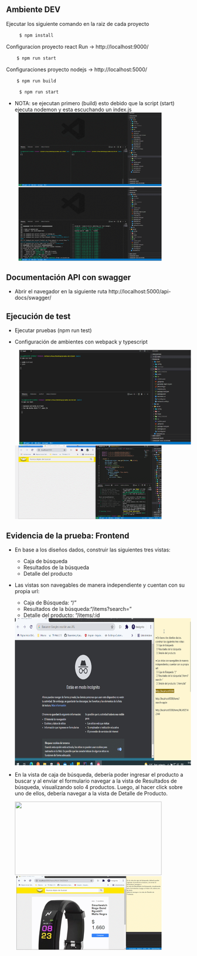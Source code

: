 

  ## Ambiente DEV  

   Ejecutar los siguiente comando en la raiz de cada proyecto 
  
  ```sh
       $ npm install 
   ```

   Configuracion proyecto  react
    Run  -> http://localhost:9000/
   ```sh
       $ npm run start 
   ```


   Configuraciones proyecto  nodejs -> http://localhost:5000/
     
   ```sh
       $ npm run build 
   ```
  ```sh
       $ npm run start 
   ```
 * NOTA: se ejecutan primero (build) esto debido que la script (start) ejecuta nodemon y esta 
          escuchando un index.js
   <img src="https://github.com/alexismr/ML/blob/main/doc/img/build1.gif" width="400" height="200" />
   <img src="https://github.com/alexismr/ML/blob/main/doc/img/build2.gif" width="400" height="200" />
   
  ## Documentación API con  swagger
  - Abrir el navegador en la siguiente ruta  http://localhost:5000/api-docs/swagger/
 
   ## Ejecución de test
 * Ejecutar pruebas   (npm run test)  
 * Configuración de ambientes con webpack  y typescript  
      
   <img src="https://github.com/alexismr/ML/blob/main/doc/img/test.gif" />
   <img src="https://github.com/alexismr/ML/blob/main/doc/img/webpackconfig.gif" width="400" height="200" />
  
  ## Evidencia de la prueba: Frontend
  
  * En base a los diseños dados, construir las siguientes tres vistas:
      * Caja de búsqueda
      * Resultados de la búsqueda
      * Detalle del producto
          
  * Las vistas son navegables de manera independiente y cuentan con su propia url:
      * Caja de Búsqueda: “/”
      * Resultados de la búsqueda:“/items?search=”
      * Detalle del producto: “/items/:id
     <img src="https://github.com/alexismr/ML/blob/main/doc/img/rutas.gif" width="900" height="400" />

 * En la vista de caja de búsqueda, debería poder ingresar el producto a buscar y al enviar el
    formulario navegar a la vista de Resultados de búsqueda, visualizando solo 4 productos. Luego,
    al hacer click sobre uno de ellos, debería navegar a la vista de Detalle de Producto.
    
   <img src="https://github.com/alexismr/ML/blob/main/doc/img/evidence1.gif" width="400" height="200" /> 
   <img src="https://github.com/alexismr/ML/blob/main/doc/img/evidence2.gif" width="400" height="200" />
